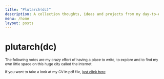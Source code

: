 ```yaml
---
title: "Plutarch(dc)"
description: A collection thoughts, ideas and projects from my day-to-day life
menu: /home
layout: posts
---
```


# plutarch(dc)

<small>

The following notes are my crazy effort of having a place to write, to explore and to find my own little space on this huge city called the internet.

If you want to take a look at my CV in pdf file, [just click here](https://drive.google.com/file/d/1sRhp-xw9TWCNJAXRyDaUtURq-vbIOYoN/view?usp=sharing)

</small>